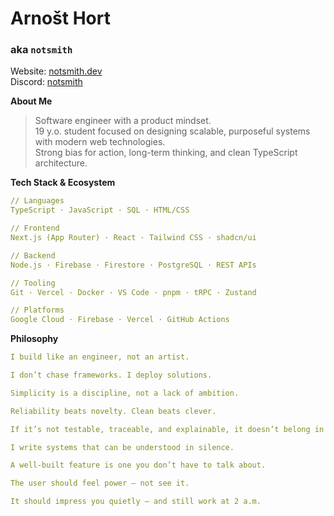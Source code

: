 # Arnošt Hort  
### aka `notsmith`

Website: [notsmith.dev](https://notsmith.dev)   
Discord: [notsmith](https://notsmith.dev)

**About Me**

> Software engineer with a product mindset.  
> 19 y.o. student focused on designing scalable, purposeful systems with modern web technologies.  
> Strong bias for action, long-term thinking, and clean TypeScript architecture.  

**Tech Stack & Ecosystem**

```yaml
// Languages
TypeScript · JavaScript · SQL · HTML/CSS

// Frontend
Next.js (App Router) · React · Tailwind CSS · shadcn/ui

// Backend
Node.js · Firebase · Firestore · PostgreSQL · REST APIs

// Tooling
Git · Vercel · Docker · VS Code · pnpm · tRPC · Zustand

// Platforms
Google Cloud · Firebase · Vercel · GitHub Actions
```

**Philosophy**

```yaml
I build like an engineer, not an artist.

I don’t chase frameworks. I deploy solutions.

Simplicity is a discipline, not a lack of ambition.

Reliability beats novelty. Clean beats clever.

If it’s not testable, traceable, and explainable, it doesn’t belong in production.

I write systems that can be understood in silence.

A well-built feature is one you don’t have to talk about.

The user should feel power — not see it.

It should impress you quietly — and still work at 2 a.m.
```
